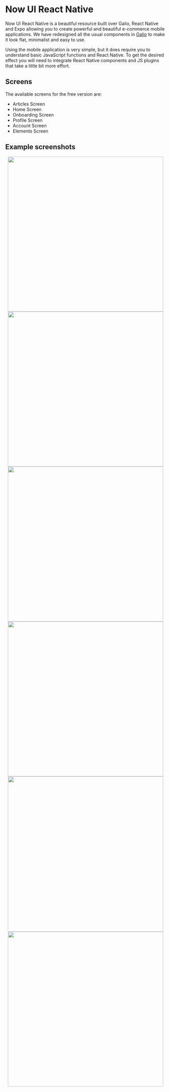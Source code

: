 # Now UI React Native

Now UI React Native is a beautiful resource built over Galio, React Native and Expo allowing you to create powerful and beautiful e-commerce mobile applications. We have redesigned all the usual components in [Galio](https://galio.io?ref=argonrn-docs) to make it look flat, minimalist and easy to use.

Using the mobile application is very simple, but it does require you to understand basic JavaScript functions and React Native. To get the desired effect you will need to integrate React Native components and JS plugins that take a little bit more effort.

## Screens

The available screens for the free version are:

- Articles Screen
- Home Screen
- Onboarding Screen
- Profile Screen
- Account Screen
- Elements Screen

## Example screenshots

<p align="center">
  <img src="https://raw.githubusercontent.com/creativetimofficial/public-assets/master/now-ui-react-native/onboarding.png" height="487.2px">
  <img src="https://raw.githubusercontent.com/creativetimofficial/public-assets/master/now-ui-react-native/sidebar2.png" height="487.2px">
  <img src="https://raw.githubusercontent.com/creativetimofficial/public-assets/master/now-ui-react-native/profile.png" height="487.2px">
  <img src="https://raw.githubusercontent.com/creativetimofficial/public-assets/master/now-ui-react-native/home.png" height="487.2px">
  <img src="https://raw.githubusercontent.com/creativetimofficial/public-assets/master/now-ui-react-native/account.png" height="487.2px">
  <img src="https://raw.githubusercontent.com/creativetimofficial/public-assets/master/now-ui-react-native/elements-screen.png" height="487.2px">
</p>
